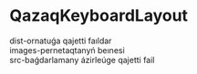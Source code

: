 # QazaqKeyboardLayout

dist-ornatuǵa qajetti faıldar  
images-pernetaqtanyń beınesi  
src-baǵdarlamany ázirleúge qajetti fail  
